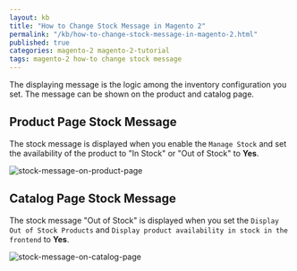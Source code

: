 ```yaml
---
layout: kb
title: "How to Change Stock Message in Magento 2"
permalink: "/kb/how-to-change-stock-message-in-magento-2.html"
published: true
categories: magento-2 magento-2-tutorial
tags: magento-2 how-to change stock message
---
```


The displaying message is the logic among the inventory configuration you set. The message can be shown on the product and catalog page.

## Product Page Stock Message

The stock message is displayed when you enable the `Manage Stock` and set the availability of the product to "In Stock" or "Out of Stock" to **Yes**.

![stock-message-on-product-page](https://lh3.googleusercontent.com/vQrXJ5br32PD2A8XpDT5zayB4TxgyshIMGhT3fMlVUIQtXorFOhSJ8q7sz-FqZii6uZSpKNvEdeaTvvw_ylup3x2CRagUscNL58MO6Aa3ZiRtnpQZGd7jW3N7PIUTZJB8LQGoEqq)

## Catalog Page Stock Message

The stock message "Out of Stock" is displayed when you set the `Display Out of Stock Products` and `Display product availability in stock in the frontend` to **Yes**.

![stock-message-on-catalog-page](https://lh3.googleusercontent.com/QsPRPOH9MBTUGCBfAFshSx-N33Y1WdmPeVt-BvUVhrt9jdLgQVSR1mYDw-JnaIYNrJ49RqSRBvm7jpt9hxitxrliqassqRAvwd1w2Wg3y4mXlXikYRX63M4rVdr6a4qEOCE0nqC2)
